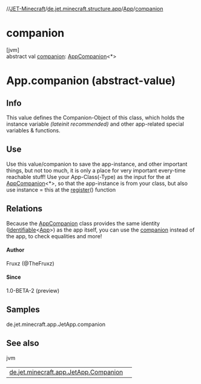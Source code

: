 //[JET-Minecraft](../../../index.md)/[de.jet.minecraft.structure.app](../index.md)/[App](index.md)/[companion](companion.md)

# companion

[jvm]\
abstract val [companion](companion.md): [AppCompanion](../-app-companion/index.md)&lt;*&gt;

# App.companion (abstract-value)

##  Info

This value defines the Companion-Object of this class, which holds the instance variable *(lateinit recommended)* and other app-related special variables & functions.

##  Use

Use this value/companion to save the app-instance, and other important things, but not too much, it is only a place for very important every-time reachable stuff! Use your App-Class(-Type) as the input for the <T> at [AppCompanion](../-app-companion/index.md)<*>, so that the app-instance is from your class, but also use instance = this at the [register](register.md)() function

##  Relations

Because the [AppCompanion](../-app-companion/index.md)<T> class provides the same identity ([Identifiable](../../../../JET-Native/-j-e-t--native/de.jet.library.tool.smart.identification/-identifiable/index.md)<[App](index.md)>) as the app itself, you can use the [companion](companion.md) instead of the app, to check equalities and more!

#### Author

Fruxz (@TheFruxz)

#### Since

1.0-BETA-2 (preview)

## Samples

de.jet.minecraft.app.JetApp.companion

## See also

jvm

| | |
|---|---|
| [de.jet.minecraft.app.JetApp.Companion](../../de.jet.minecraft.app/-jet-app/-companion/index.md) |  |
